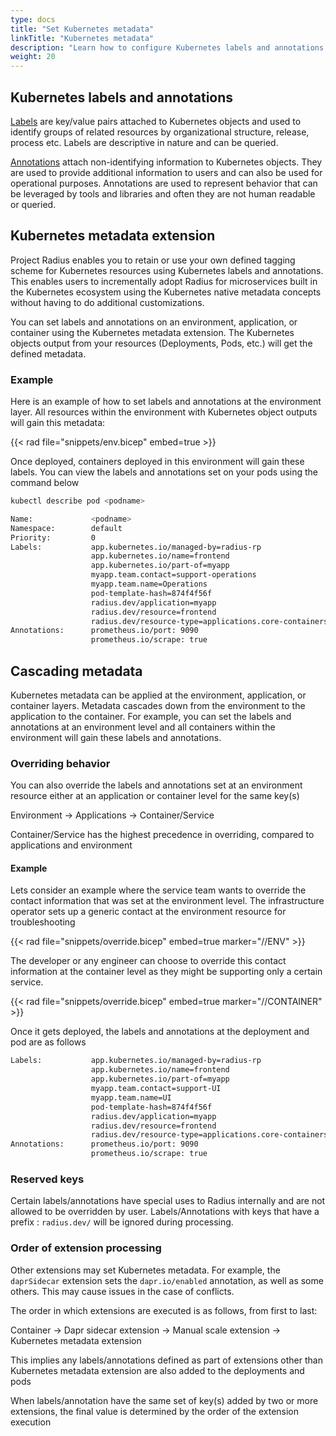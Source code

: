 ```yaml
---
type: docs
title: "Set Kubernetes metadata"
linkTitle: "Kubernetes metadata"
description: "Learn how to configure Kubernetes labels and annotations for generated objects"
weight: 20
---
```


## Kubernetes labels and annotations 
[Labels](https://kubernetes.io/docs/concepts/overview/working-with-objects/labels/) are key/value pairs attached to Kubernetes objects and used to identify groups of related resources by organizational structure, release, process etc. Labels are descriptive in nature and can be queried.

[Annotations](https://kubernetes.io/docs/concepts/overview/working-with-objects/annotations/) attach non-identifying information to Kubernetes objects. They are used to provide  additional information to users and can also be used for operational purposes. Annotations are used to represent behavior that can be leveraged by tools and libraries and often they are not human readable or queried.

## Kubernetes metadata extension
Project Radius enables you to retain or use your own defined tagging scheme for Kubernetes resources using Kubernetes labels and annotations. This enables users to incrementally adopt Radius for microservices built in the Kubernetes ecosystem using the Kubernetes native metadata concepts without having to do additional customizations.

You can set labels and annotations on an environment, application, or container using the Kubernetes metadata extension. The Kubernetes objects output from your resources (Deployments, Pods, etc.) will get the defined metadata.

### Example
Here is an example of how to set labels and annotations at the environment layer. All resources within the environment with Kubernetes object outputs will gain this metadata:

{{< rad file="snippets/env.bicep" embed=true >}}

Once deployed, containers deployed in this environment will gain these labels. You can view the labels and annotations set on your pods using the command below

```bash
kubectl describe pod <podname>
```

```bash
Name:             <podname>
Namespace:        default
Priority:         0
Labels:           app.kubernetes.io/managed-by=radius-rp
                  app.kubernetes.io/name=frontend
                  app.kubernetes.io/part-of=myapp
                  myapp.team.contact=support-operations
                  myapp.team.name=Operations
                  pod-template-hash=874f4f56f
                  radius.dev/application=myapp
                  radius.dev/resource=frontend
                  radius.dev/resource-type=applications.core-containers
Annotations:      prometheus.io/port: 9090
                  prometheus.io/scrape: true
```

## Cascading metadata
Kubernetes metadata can be applied at the environment, application, or container layers. Metadata cascades down from the environment to the application to the container. For example, you can set the labels and annotations at an environment level and all containers within the environment will gain these labels and annotations.

### Overriding behavior

You can also override the labels and annotations set at an environment resource either at an application or container level for the same key(s)

Environment -> Applications -> Container/Service

Container/Service has the highest precedence in overriding, compared to applications and environment

#### Example
Lets consider an example where the service team wants to override the contact information that was set at the environment level.
The infrastructure operator sets up a generic contact at the environment resource for troubleshooting

{{< rad file="snippets/override.bicep" embed=true marker="//ENV" >}}

The developer or any engineer can choose to override this contact information at the container level as they might be supporting only a certain service.

{{< rad file="snippets/override.bicep" embed=true marker="//CONTAINER" >}}

Once it gets deployed, the labels and annotations at the deployment and pod are as follows
``` bash
Labels:           app.kubernetes.io/managed-by=radius-rp
                  app.kubernetes.io/name=frontend
                  app.kubernetes.io/part-of=myapp
                  myapp.team.contact=support-UI
                  myapp.team.name=UI
                  pod-template-hash=874f4f56f
                  radius.dev/application=myapp
                  radius.dev/resource=frontend
                  radius.dev/resource-type=applications.core-containers
Annotations:      prometheus.io/port: 9090
                  prometheus.io/scrape: true
```

### Reserved keys
Certain labels/annotations have special uses to Radius internally and are not allowed to be overridden by user. Labels/Annotations with keys that have a prefix : `radius.dev/` will be ignored during processing.

### Order of extension processing
Other extensions may set Kubernetes metadata. For example, the `daprSidecar` extension sets the `dapr.io/enabled` annotation, as well as some others. This may cause issues in the case of conflicts.

The order in which extensions are executed is as follows, from first to last:

Container -> Dapr sidecar extension -> Manual scale extension -> Kubernetes metadata extension

This implies any labels/annotations defined as part of extensions other than Kubernetes metadata extension are also added to the deployments and pods 

When labels/annotation have the same set of key(s) added by two or more extensions, the final value is determined by the order of the extension execution
